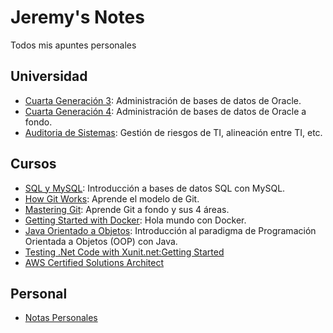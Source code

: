 <!-- LTeX: language=es -->
[comment]: <> "LTeX: languague=es"

# Jeremy's Notes

Todos mis apuntes personales

## Universidad

* [Cuarta Generación 3](universidad/cuarta_generacion_3/index.md): Administración de bases de datos de Oracle.
* [Cuarta Generación 4](universidad/cuarta_generacion_4/cuarta_generación_4): Administración de bases de datos de Oracle a fondo.
* [Auditoria de Sistemas](universidad/auditoria_de_sistemas/auditoria_de_sistemas.md): Gestión de riesgos de TI, alineación entre TI, etc.

## Cursos

* [SQL y MySQL](software_development/mysql/curso_sql_mysql.md): Introducción a bases de datos SQL con MySQL.
* [How Git Works](software_development/how_git_works/index.md): Aprende el modelo de Git.
* [Mastering Git](software_development/mastering_git/index): Aprende Git a fondo y sus 4 áreas.
* [Getting Started with Docker](software_development/docker_getting_started/getting_started_with_docker.md): Hola mundo con Docker.
* [Java Orientado a Objetos](software_development/java_oop/index): Introducción al paradigma de Programación Orientada a Objetos (OOP) con Java.
* [Testing .Net Code with Xunit.net:Getting Started](software_development/testing_net_with_xunit_gs/index.md)
* [AWS Certified Solutions Architect](software_development/aws_certified_solutions_architech/aws_certified_solutions_architect.md)

## Personal

* [Notas Personales](personal/personal)
